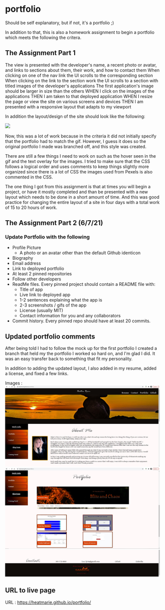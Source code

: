 # portfolio
Should be self explanatory, but if not, it's a portfolio ;)  

In addition to that, this is also a homework assignment to begin a portfolio which meets the following the critera. 

## The Assignment Part 1

The view is presented with the developer's name, a recent photo or avatar, and links to sections about them, their work, and how to contact them
When clicking on one of the nav link the UI scrolls to the corresponding section
When clicking on the link to the section work the UI scrolls to a section with titled images of the developer's applications
The first application's image should be larger in size than the others
WHEN I click on the images of the applications
THEN I am taken to that deployed application
WHEN I resize the page or view the site on various screens and devices
THEN I am presented with a responsive layout that adapts to my viewport

In addition the layout/design of the site should look like the following: 

<img src="images/homework-demo.gif">


Now, this was a lot of work because in the criteria it did not initially specify that the portfolio had to match the gif. However, I guess it does so the original portfolio I made was branched off, and this style was created. 

There are still a few things I need to work on such as the hover seen in the gif and the text overlay for the images. I tried to make sure that the CSS follows a logical order and uses comments to keep things slightly more organized since there is a lot of CSS the images used from Pexels is also commented in the CSS.

The one thing I got from this assignment is that at times you will begin a project, or have it mostly completed and than be presented with a new layout which needs to be done in a short amount of time. And this was good practice for changing the entire layout of a site in four days with a total work of 15 to 20 hours of work. 

## The Assignment Part 2 (6/7/21)

### Update Portfolio with the following

- Profile Picture
  * A photo or an avatar other than the default Github identicon
- Biography
- Email address
- Link to deployed portfolio
- At least 2 pinned repositories
- Follow other developers
- ReadMe files. Every pinned project should contain a README file with: 
  * Title of app
  * Live link to deployed app
  * 1-2 sentences explaining what the app is
  * 2-3 screenshots / gifs of the app
  * License (usually MIT)
  * Contact information for you and any collaborators
- Commit history. Every pinned repo should have at least 20 commits. 

## Updated portfolio comments 

After being told I had to follow the mock up for the first portfolio I created a branch that held my the portfolio I worked so hard on, and I'm glad I did. It was an easy transfer back to something that fit my personality. 

In addition to adding the updated layout, I also added in my resume, added a license, and fixed a few links. 


Images :
<img src="images/screenshot1.JPG">
<img src="images/screenshot2.JPG">
<img src="images/screenshot3.JPG">



## URL to live page

URL : https://heatmarie.github.io/portfolio/
